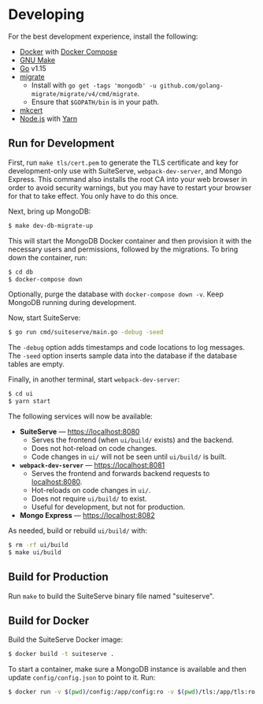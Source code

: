 # Developing

For the best development experience, install the following:
- [Docker](https://www.docker.com) with [Docker Compose](https://docs.docker.com/compose/install/)
- [GNU Make](https://www.gnu.org/software/make/)
- [Go](https://golang.org) v1.15
- [migrate](https://github.com/golang-migrate/migrate)
  - Install with `go get -tags 'mongodb' -u github.com/golang-migrate/migrate/v4/cmd/migrate`.
  - Ensure that `$GOPATH/bin` is in your path.
- [mkcert](https://github.com/FiloSottile/mkcert)
- [Node.js](https://nodejs.org) with [Yarn](https://yarnpkg.com/)

## Run for Development
First, run `make tls/cert.pem` to generate the TLS certificate and key for development-only use with SuiteServe, `webpack-dev-server`, and Mongo Express. This command also installs the root CA into your web browser in order to avoid security warnings, but you may have to restart your browser for that to take effect. You only have to do this once.

Next, bring up MongoDB:
```bash
$ make dev-db-migrate-up
```

This will start the MongoDB Docker container and then provision it with the necessary users and permissions, followed by the migrations. To bring down the container, run:
```bash
$ cd db
$ docker-compose down
```

Optionally, purge the database with `docker-compose down -v`. Keep MongoDB running during development.

Now, start SuiteServe:
```bash
$ go run cmd/suiteserve/main.go -debug -seed
```

The `-debug` option adds timestamps and code locations to log messages. The `-seed` option inserts sample data into the database if the database tables are empty.

Finally, in another terminal, start `webpack-dev-server`:
```bash
$ cd ui
$ yarn start
```

The following services will now be available:
- **SuiteServe** &mdash; [https://localhost:8080](https://localhost:8080)
  - Serves the frontend (when `ui/build/` exists) and the backend.
  - Does not hot-reload on code changes.
  - Code changes in `ui/` will not be seen until `ui/build/` is built.
- **`webpack-dev-server`** &mdash; [https://localhost:8081](https://localhost:8081)
  - Serves the frontend and forwards backend requests to [localhost:8080](https://localhost:8080).
  - Hot-reloads on code changes in `ui/`.
  - Does not require `ui/build/` to exist.
  - Useful for development, but not for production.
- **Mongo Express** &mdash; [https://localhost:8082](https://localhost:8082)

As needed, build or rebuild `ui/build/` with:
```bash
$ rm -rf ui/build
$ make ui/build
```

## Build for Production
Run `make` to build the SuiteServe binary file named "suiteserve".

## Build for Docker
Build the SuiteServe Docker image:
```bash
$ docker build -t suiteserve .
```

To start a container, make sure a MongoDB instance is available and then update `config/config.json` to point to it. Run:
```bash
$ docker run -v $(pwd)/config:/app/config:ro -v $(pwd)/tls:/app/tls:ro suiteserve
```

